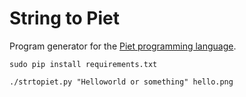 # String to Piet

Program generator for the [Piet programming language](http://www.dangermouse.net/esoteric/piet.html).

	sudo pip install requirements.txt

	./strtopiet.py "Helloworld or something" hello.png